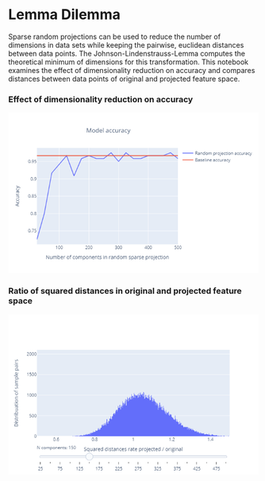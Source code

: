 # Lemma Dilemma

Sparse random projections can be used to reduce the number of dimensions in data sets while keeping the pairwise, euclidean distances between data points.
The Johnson-Lindenstrauss-Lemma computes the theoretical minimum of dimensions for this transformation.
This notebook examines the effect of dimensionality reduction on accuracy and compares distances between data points of original and projected feature space.

### Effect of dimensionality reduction on accuracy
![alt text](screenshots/model_accuracy.png "Model accuracy")

### Ratio of squared distances in original and projected feature space
![alt text](screenshots/squared_distance_rates.png "Squared distance rates")
